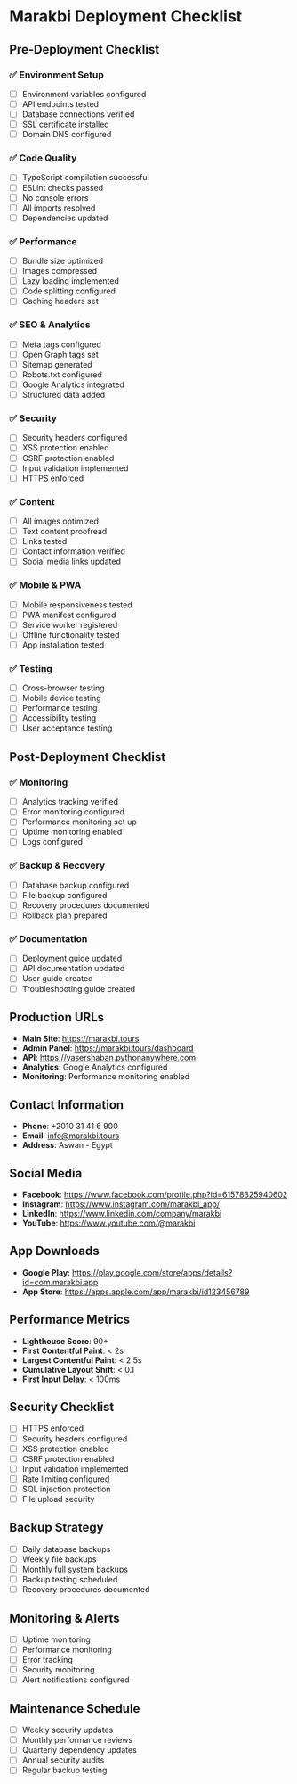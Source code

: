 # Marakbi Deployment Checklist

## Pre-Deployment Checklist

### ✅ Environment Setup

- [ ] Environment variables configured
- [ ] API endpoints tested
- [ ] Database connections verified
- [ ] SSL certificate installed
- [ ] Domain DNS configured

### ✅ Code Quality

- [ ] TypeScript compilation successful
- [ ] ESLint checks passed
- [ ] No console errors
- [ ] All imports resolved
- [ ] Dependencies updated

### ✅ Performance

- [ ] Bundle size optimized
- [ ] Images compressed
- [ ] Lazy loading implemented
- [ ] Code splitting configured
- [ ] Caching headers set

### ✅ SEO & Analytics

- [ ] Meta tags configured
- [ ] Open Graph tags set
- [ ] Sitemap generated
- [ ] Robots.txt configured
- [ ] Google Analytics integrated
- [ ] Structured data added

### ✅ Security

- [ ] Security headers configured
- [ ] XSS protection enabled
- [ ] CSRF protection enabled
- [ ] Input validation implemented
- [ ] HTTPS enforced

### ✅ Content

- [ ] All images optimized
- [ ] Text content proofread
- [ ] Links tested
- [ ] Contact information verified
- [ ] Social media links updated

### ✅ Mobile & PWA

- [ ] Mobile responsiveness tested
- [ ] PWA manifest configured
- [ ] Service worker registered
- [ ] Offline functionality tested
- [ ] App installation tested

### ✅ Testing

- [ ] Cross-browser testing
- [ ] Mobile device testing
- [ ] Performance testing
- [ ] Accessibility testing
- [ ] User acceptance testing

## Post-Deployment Checklist

### ✅ Monitoring

- [ ] Analytics tracking verified
- [ ] Error monitoring configured
- [ ] Performance monitoring set up
- [ ] Uptime monitoring enabled
- [ ] Logs configured

### ✅ Backup & Recovery

- [ ] Database backup configured
- [ ] File backup configured
- [ ] Recovery procedures documented
- [ ] Rollback plan prepared

### ✅ Documentation

- [ ] Deployment guide updated
- [ ] API documentation updated
- [ ] User guide created
- [ ] Troubleshooting guide created

## Production URLs

- **Main Site**: https://marakbi.tours
- **Admin Panel**: https://marakbi.tours/dashboard
- **API**: https://yasershaban.pythonanywhere.com
- **Analytics**: Google Analytics configured
- **Monitoring**: Performance monitoring enabled

## Contact Information

- **Phone**: +2010 31 41 6 900
- **Email**: info@marakbi.tours
- **Address**: Aswan - Egypt

## Social Media

- **Facebook**: https://www.facebook.com/profile.php?id=61578325940602
- **Instagram**: https://www.instagram.com/marakbi_app/
- **LinkedIn**: https://www.linkedin.com/company/marakbi
- **YouTube**: https://www.youtube.com/@marakbi

## App Downloads

- **Google Play**: https://play.google.com/store/apps/details?id=com.marakbi.app
- **App Store**: https://apps.apple.com/app/marakbi/id123456789

## Performance Metrics

- **Lighthouse Score**: 90+
- **First Contentful Paint**: < 2s
- **Largest Contentful Paint**: < 2.5s
- **Cumulative Layout Shift**: < 0.1
- **First Input Delay**: < 100ms

## Security Checklist

- [ ] HTTPS enforced
- [ ] Security headers configured
- [ ] XSS protection enabled
- [ ] CSRF protection enabled
- [ ] Input validation implemented
- [ ] Rate limiting configured
- [ ] SQL injection protection
- [ ] File upload security

## Backup Strategy

- [ ] Daily database backups
- [ ] Weekly file backups
- [ ] Monthly full system backups
- [ ] Backup testing scheduled
- [ ] Recovery procedures documented

## Monitoring & Alerts

- [ ] Uptime monitoring
- [ ] Performance monitoring
- [ ] Error tracking
- [ ] Security monitoring
- [ ] Alert notifications configured

## Maintenance Schedule

- [ ] Weekly security updates
- [ ] Monthly performance reviews
- [ ] Quarterly dependency updates
- [ ] Annual security audits
- [ ] Regular backup testing
